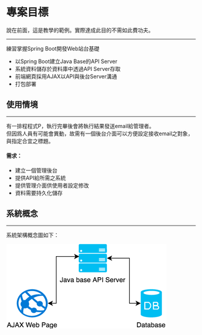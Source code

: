 # 專案目標

說在前面，這是教學的範例。實際達成此目的不需如此費功夫。

---

練習掌握Spring Boot開發Web站台基礎

* 以Spring Boot建立Java Base的API Server
* 系統資料儲存於資料庫中透過API Server存取
* 前端網頁採用AJAX以API與後台Server溝通
* 打包部署

## 使用情境

---

有一排程程式P，執行完畢後會將執行結果發送email給管理者。  
但因爲人員有可能會異動，故需有一個後台介面可以方便設定接收email之對象，與指定合宜之標題。

#### 需求：

* 建立一個管理後台
* 提供API給所需之系統
* 提供管理介面供使用者設定修改
* 資料需要持久化儲存

## 系統概念

---

系統架構概念圖如下：

![](/assets/spring_boot_init_arch.png)

